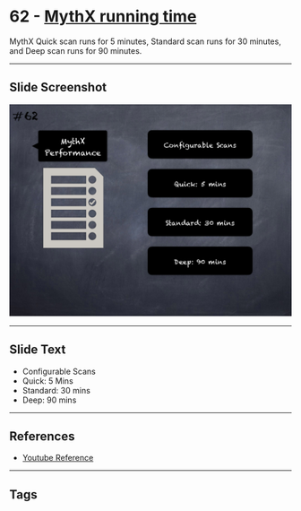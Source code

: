 
# 62 - [MythX running time](./MythX%20running%20time.md)

MythX Quick scan runs for 5 minutes, Standard scan runs for 30 minutes, and Deep scan runs for 90 minutes.

___
## Slide Screenshot
![062.png](../../images/6.Audit%20Techniques%20and%20Tools%20101/062.png)
___
## Slide Text
- Configurable Scans
- Quick: 5 Mins
- Standard: 30 mins
- Deep: 90 mins
___
## References
- [Youtube Reference](https://youtu.be/jZ81ebDJVe0?t=67)
___
## Tags
